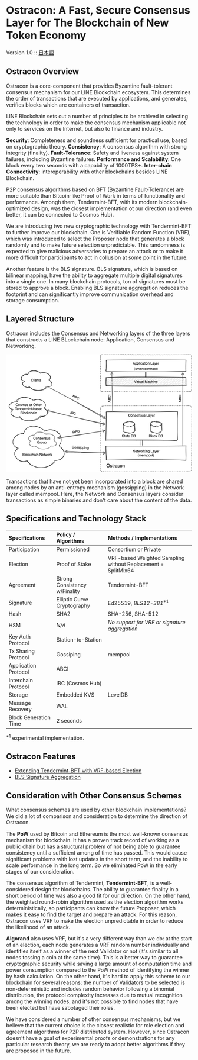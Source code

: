 # Ostracon: A Fast, Secure Consensus Layer for The Blockchain of New Token Economy

Version 1.0 :: [日本語](index_ja.md)

## Ostracon Overview

Ostracon is a core-component that provides Byzantine fault-tolerant consensus mechanism for our LINE Blockchain
ecosystem. This determines the order of transactions that are executed by applications, and generates, verifies
blocks which are containers of transaction.

LINE Blockchain sets out a number of principles to be archived in selecting the technology in order to make the
consensus mechanism applicable not only to services on the Internet, but also to finance and industry.

**Security**: Completeness and soundness sufficient for practical use, based on cryptographic theory.
**Consistency**: A consensus algorithm with strong integrity (finality).
**Fault-Tolerance**: Safety and liveness against system failures, including Byzantine failures.
**Performance and Scalability**: One block every two seconds with a capability of 1000TPS+.
**Inter-chain Connectivity**: interoperability with other blockchains besides LINE Blockchain.

P2P consensus algorithms based on BFT (Byzantine Fault-Tolerance) are more suitable than Bitcoin-like Proof of Work
in terms of functionality and performance. Amongh them, Tendermint-BFT, with its modern blockchain-optimized design,
was the closest implementation ot our direction (and even better, it can be connected to Cosmos Hub).

We are introducing two new cryptographic technology with Tendermint-BFT to further improve our blockchain. One is
Verifiable Random Function (VRF), which was introduced to select the Proposer node that generates a block
randomly and to make future selection unpredictable. This randomness is expected to give malicious adversaries to
prepare an attack or to make it more difficult for participants to act in collusion at some point in the future.

Another feature is the BLS signature. BLS signature, which is based on bilinear mapping, have the ability to aggregate
multiple digital signatures into a single one. In many blockchain protocols, ton of signatures must be stored to
approve a block. Enabling BLS signature aggregation reduces the footprint and can significantly improve communication
overhead and storage consumption.

## Layered Structure

Ostracon includes the Consensus and Networking layers of the three layers that constructs a LINE BLockchain node:
Application, Consensus and Networking.

![Layered Structure](layered_structure.png)

Transactions that have not yet been incorporated into a block are shared among nodes by an anti-entropy mechanism
(gossipping) in the Network layer called mempool. Here, the Network and Consensus layers consider transactions as
simple binaries and don't care about the content of the data.

## Specifications and Technology Stack

| Specifications        | Policy / Algorithms           | Methods / Implementations                       |
|:----------------------|:------------------------------|:------------------------------------------------|
| Participation         | Permissioned                  | Consortium or Private                           |
| Election              | Proof of Stake                | VRF-based Weighted Sampling without Replacement + SplitMix64 |
| Agreement             | Strong Consistency w/Finality | Tendermint-BFT                                  |
| Signature             | Elliptic Curve Cryptography   | Ed25519, *BLS12-381*<sup>*1</sup>               |
| Hash                  | SHA2                          | SHA-256, SHA-512                                |
| HSM                   | *N/A*                         | *No support for VRF or signature aggregation*   |
| Key Auth Protocol     | Station-to-Station            | |
| Tx Sharing Protocol   | Gossiping                     | mempool |
| Application Protocol  | ABCI                          | |
| Interchain Protocol   | IBC (Cosmos Hub)              | |
| Storage               | Embedded KVS                  | LevelDB |
| Message Recovery      | WAL | |
| Block Generation Time | 2 seconds | |

<sup>*1</sup> experimental implementation.

## Ostracon Features

* [Extending Tendermint-BFT with VRF-based Election](consensus.md)
* [BLS Signature Aggregation](signature_aggregation.md)

## Consideration with Other Consensus Schemes

What consensus schemes are used by other blockchain implementations? We did a lot of comparison and consideration to
determine the direction of Ostracon.

The **PoW** used by Bitcoin and Ethereum is the most well-known consensus mechanism for blockchain. It has a proven
track record of working as a public chain but has a structural problem of not being able to guarantee consistency until
a sufficient among of time has passed. This would cause significant problems with lost updates in the short term,
and the inability to scale performance in the long term. So we eliminated PoW in the early stages of our consideration.

The consensus algorithm of Tendermint, **Tendermint-BFT**, is a well-considered design for blockchains. The ability
to guarantee finality in a short period of time was also a good fit for our direction. On the other hand, the weighted
round-robin algorithm used as the election algorithm works deterministically, so participants can know the future
Proposer, which makes it easy to find the target and prepare an attack. For this reason, Ostracon uses VRF to make
the election unpredictable in order to reduce the likelihood of an attack.

**Algorand** also uses VRF, but it's a very different way than we do: at the start of an election, each node generates
a VRF random number individually and identifies itself as a winner of the next Validator or not (it's similar to all
nodes tossing a coin at the same time). This is a better way to guarantee cryptographic security while saving a large
amount of computation time and power consumption compared to the PoW method of identifying the winner by hash
calculation. On the other hand, it's hard to apply this scheme to our blockchain for several reasons: the number
of Validators to be selected is non-deterministic and includes random behavior following a binomial distribution,
the protocol complexity increases due to mutual recognition among the winning nodes, and it's not possible to find
nodes that have been elected but have sabotaged their roles.

We have considered a number of other consensus mechanisms, but we believe that the current choice is the closest
realistic for role election and agreement algorithms for P2P distributed system. However, since Ostracon doesn't
have a goal of experimental proofs or demonstrations for any particular research theory, we are ready to adopt better
algorithms if they are proposed in the future.
